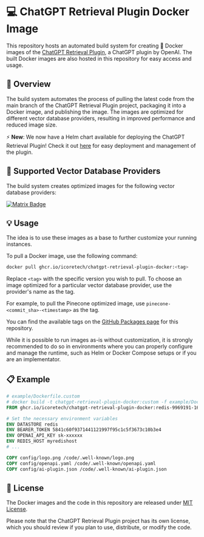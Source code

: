 # 💻 ChatGPT Retrieval Plugin Docker Image

 This repository hosts an automated build system for creating 🐳 Docker images of the [ChatGPT Retrieval Plugin](https://github.com/openai/chatgpt-retrieval-plugin), a ChatGPT plugin by OpenAI. The built Docker images are also hosted in this repository for easy access and usage.

## 📖 Overview

The build system automates the process of pulling the latest code from the main branch of the ChatGPT Retrieval Plugin project, packaging it into a Docker image, and publishing the image. The images are optimized for different vector database providers, resulting in improved performance and reduced image size.

⚡️ **New**: We now have a Helm chart available for deploying the ChatGPT Retrieval Plugin! Check it out [here](https://github.com/icoretech/helm) for easy deployment and management of the plugin.

## 🚀 Supported Vector Database Providers

The build system creates optimized images for the following vector database providers:

[![Matrix Badge](https://github-actions.40ants.com/icoretech/chatgpt-retrieval-plugin-docker/matrix.svg)](https://github.com/icoretech/chatgpt-retrieval-plugin-docker/actions/workflows/build.yml)

## 💡 Usage

The idea is to use these images as a base to further customize your running instances.

To pull a Docker image, use the following command:

```bash
docker pull ghcr.io/icoretech/chatgpt-retrieval-plugin-docker:<tag>
```

Replace `<tag>` with the specific version you wish to pull.
To choose an image optimized for a particular vector database provider, use the provider's name as the tag.

For example, to pull the Pinecone optimized image, use `pinecone-<commit_sha>-<timestamp>` as the tag.

You can find the available tags on the [GitHub Packages page](https://github.com/icoretech/chatgpt-retrieval-plugin-docker/pkgs/container/chatgpt-retrieval-plugin-docker) for this repository.

While it is possible to run images as-is without customization, it is strongly recommended to do so in environments where you can properly configure and manage the runtime, such as Helm or Docker Compose setups or if you are an implementator.

## 📋 Example

```Dockerfile
# example/Dockerfile.custom
# docker build -t chatgpt-retrieval-plugin-docker:custom -f example/Dockerfile.custom .
FROM ghcr.io/icoretech/chatgpt-retrieval-plugin-docker:redis-9969191-1685433326

# Set the necessary environment variables
ENV DATASTORE redis
ENV BEARER_TOKEN 5841c60f9371441121997f95c1c5f3673c10b3e4
ENV OPENAI_API_KEY sk-xxxxxx
ENV REDIS_HOST myredishost
# ...

COPY config/logo.png /code/.well-known/logo.png
COPY config/openapi.yaml /code/.well-known/openapi.yaml
COPY config/ai-plugin.json /code/.well-known/ai-plugin.json
```

## 📄 License

The Docker images and the code in this repository are released under [MIT License](LICENSE).

Please note that the ChatGPT Retrieval Plugin project has its own license, which you should review if you plan to use, distribute, or modify the code.
